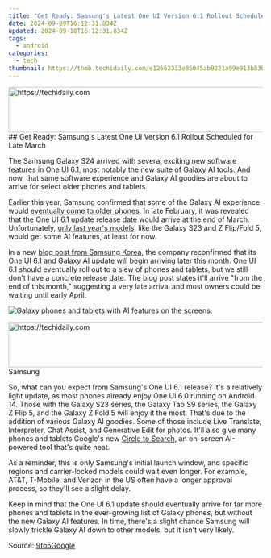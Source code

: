 ```yaml
---
title: "Get Ready: Samsung's Latest One UI Version 6.1 Rollout Scheduled for Late March"
date: 2024-09-09T16:12:31.834Z
updated: 2024-09-10T16:12:31.834Z
tags:
  - android
categories:
  - tech
thumbnail: https://thmb.techidaily.com/e12562333e85045ab9221a99e913b83b793150ee785e5f59fee7c9f18bec3976.png
---
```


<!-- affiliate ads begin -->
<a href="https://appsumo.8odi.net/c/5597632/2130869/7443" target="_top" id="2130869">
  <img src="//a.impactradius-go.com/display-ad/7443-2130869" border="0" alt="https://techidaily.com" width="600" height="90"/>
</a>
<img height="0" width="0" src="https://appsumo.8odi.net/i/5597632/2130869/7443" style="position:absolute;visibility:hidden;" border="0" />
<!-- affiliate ads end -->
## Get Ready: Samsung's Latest One UI Version 6.1 Rollout Scheduled for Late March

The Samsung Galaxy S24 arrived with several exciting new software features in One UI 6.1, most notably the new suite of [Galaxy AI tools](https://instagram-video-recordings.techidaily.com/updated-2024-approved-elevate-your-content-game-with-these-instagram-story-tips/). And now, that same software experience and Galaxy AI goodies are about to arrive for select older phones and tablets.

 Earlier this year, Samsung confirmed that some of the Galaxy AI experience would [eventually come to older phones](https://on-screen-recording.techidaily.com/solving-grey-voids-in-gaming-capture-software/). In late February, it was revealed that the One UI 6.1 update release date would arrive at the end of March. Unfortunately, [only last year's models](https://change-location.techidaily.com/in-2024-what-legendaries-are-in-pokemon-platinum-on-vivo-t2x-5g-drfone-by-drfone-virtual-android/), like the Galaxy S23 and Z Flip/Fold 5, would get some AI features, at least for now.

 In a new [blog post from Samsung Korea](https://shop-links.co/link/?exclusive=1&publisher_slug=itechdaily19598&url=https%3A%2F%2Fnews.samsung.com%2Fkr%2F%25EC%2582%25BC%25EC%2584%25B1%25EC%25A0%2584%25EC%259E%2590-%25EA%25B0%25A4%25EB%259F%25AD%25EC%258B%259C-ai-%25EC%25A0%2581%25EC%259A%25A9-%25EB%25AA%25A8%25EB%258D%25B8-%25ED%2599%2595%25EB%258C%2580-%25EA%25B8%25B0%25EB%2585%2590-%25ED%2594%2584%25EB%25A1%259C%25EB%25AA%25A8%25EC%2585%2598-%25EC%258B%25A4%3F), the company reconfirmed that its One UI 6.1 and Galaxy AI update will begin arriving later this month. One UI 6.1 should eventually roll out to a slew of phones and tablets, but we still don't have a concrete release date. The blog post states it'll arrive "from the end of this month," suggesting a very late arrival and most owners could be waiting until early April.

![Galaxy phones and tablets with AI features on the screens.](https://static1.howtogeekimages.com/wordpress/wp-content/uploads/2024/02/new-one-ui-6-1-update-brings-galaxy-ai-to-more-galaxy-devices-news-thumb-1440x960-1.jpg) 

<!-- affiliate ads begin -->
<a href="https://aidotcom.pxf.io/c/5597632/2134501/19576" target="_top" id="2134501">
  <img src="//a.impactradius-go.com/display-ad/19576-2134501" border="0" alt="https://techidaily.com" width="640" height="90"/>
</a>
<img height="0" width="0" src="https://aidotcom.pxf.io/i/5597632/2134501/19576" style="position:absolute;visibility:hidden;" border="0" />
<!-- affiliate ads end -->
Samsung

 So, what can you expect from Samsung's One UI 6.1 release? It's a relatively light update, as most phones already enjoy One UI 6.0 running on Android 14\. Those with the Galaxy S23 series, the Galaxy Tab S9 series, the Galaxy Z Flip 5, and the Galaxy Z Fold 5 will enjoy it the most. That's due to the addition of various Galaxy AI goodies. Some of those include Live Translate, Interpreter, Chat Assist, and Generative Edit for photos. It'll also give many phones and tablets Google's new [Circle to Search](https://ios-pokemon-go.techidaily.com/will-pokemon-go-ban-the-account-if-you-use-pgsharp-on-apple-iphone-11-pro-drfone-by-drfone-virtual-ios/), an on-screen AI-powered tool that's quite neat.

 As a reminder, this is only Samsung's initial launch window, and specific regions and carrier-locked models could wait even longer. For example, AT&T, T-Mobile, and Verizon in the US often have a longer approval process, so they'll see a slight delay.

 Keep in mind that the One UI 6.1 update should eventually arrive for far more phones and tablets in the ever-growing list of Galaxy phones, but without the new Galaxy AI features. In time, there's a slight chance Samsung will slowly trickle Galaxy AI down to other models, but it isn't very likely.

 Source: [9to5Google](https://9to5google.com/2024/03/14/samsung-one-ui-6-1-release-date/)

<ins class="adsbygoogle"
     style="display:block"
     data-ad-format="autorelaxed"
     data-ad-client="ca-pub-7571918770474297"
     data-ad-slot="1223367746"></ins>



<ins class="adsbygoogle"
     style="display:block"
     data-ad-client="ca-pub-7571918770474297"
     data-ad-slot="8358498916"
     data-ad-format="auto"
     data-full-width-responsive="true"></ins>


